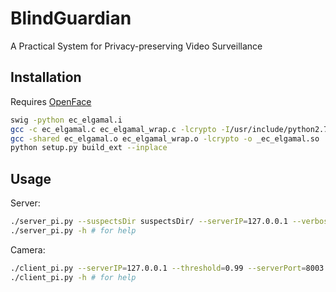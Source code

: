 # BlindGuardian
A Practical System for Privacy-preserving Video Surveillance
## Installation
Requires [OpenFace](https://github.com/TadasBaltrusaitis/OpenFace)
```bash
swig -python ec_elgamal.i
gcc -c ec_elgamal.c ec_elgamal_wrap.c -lcrypto -I/usr/include/python2.7 -fPIC
gcc -shared ec_elgamal.o ec_elgamal_wrap.o -lcrypto -o _ec_elgamal.so
python setup.py build_ext --inplace
```
## Usage
Server:
```bash
./server_pi.py --suspectsDir suspectsDir/ --serverIP=127.0.0.1 --verbose --CPUs=16 --serverPort 8003
./server_pi.py -h # for help
```
Camera:
```bash
./client_pi.py --serverIP=127.0.0.1 --threshold=0.99 --serverPort=8003
./client_pi.py -h # for help
```
